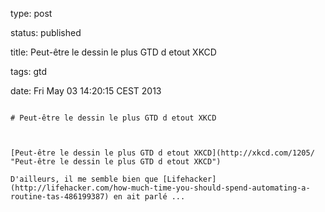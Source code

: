 type: post
status: published
title: Peut-être le dessin le plus GTD d etout XKCD
tags: gtd
date: Fri May 03 14:20:15 CEST 2013
~~~~~~
# Peut-être le dessin le plus GTD d etout XKCD

[Peut-être le dessin le plus GTD d etout XKCD](http://xkcd.com/1205/ "Peut-être le dessin le plus GTD d etout XKCD")

D'ailleurs, il me semble bien que [Lifehacker](http://lifehacker.com/how-much-time-you-should-spend-automating-a-routine-tas-486199387) en ait parlé ...